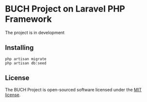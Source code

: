 # BUCH Project on Laravel PHP Framework
The project is in development

## Installing

```
php artisan migrate
php artisan db:seed
```

## License

The  BUCH Project is open-sourced software licensed under the [MIT license](https://github.com/aizhar777/buch/blob/master/LICENSE).


